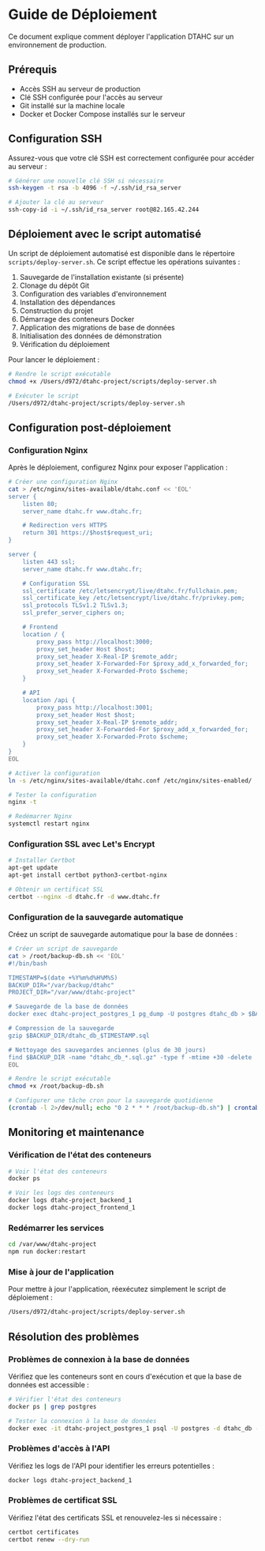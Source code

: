 # Guide de Déploiement

Ce document explique comment déployer l'application DTAHC sur un environnement de production.

## Prérequis

- Accès SSH au serveur de production
- Clé SSH configurée pour l'accès au serveur
- Git installé sur la machine locale
- Docker et Docker Compose installés sur le serveur

## Configuration SSH

Assurez-vous que votre clé SSH est correctement configurée pour accéder au serveur :

```bash
# Générer une nouvelle clé SSH si nécessaire
ssh-keygen -t rsa -b 4096 -f ~/.ssh/id_rsa_server

# Ajouter la clé au serveur
ssh-copy-id -i ~/.ssh/id_rsa_server root@82.165.42.244
```

## Déploiement avec le script automatisé

Un script de déploiement automatisé est disponible dans le répertoire `scripts/deploy-server.sh`. Ce script effectue les opérations suivantes :

1. Sauvegarde de l'installation existante (si présente)
2. Clonage du dépôt Git
3. Configuration des variables d'environnement
4. Installation des dépendances
5. Construction du projet
6. Démarrage des conteneurs Docker
7. Application des migrations de base de données
8. Initialisation des données de démonstration
9. Vérification du déploiement

Pour lancer le déploiement :

```bash
# Rendre le script exécutable
chmod +x /Users/d972/dtahc-project/scripts/deploy-server.sh

# Exécuter le script
/Users/d972/dtahc-project/scripts/deploy-server.sh
```

## Configuration post-déploiement

### Configuration Nginx

Après le déploiement, configurez Nginx pour exposer l'application :

```bash
# Créer une configuration Nginx
cat > /etc/nginx/sites-available/dtahc.conf << 'EOL'
server {
    listen 80;
    server_name dtahc.fr www.dtahc.fr;

    # Redirection vers HTTPS
    return 301 https://$host$request_uri;
}

server {
    listen 443 ssl;
    server_name dtahc.fr www.dtahc.fr;

    # Configuration SSL
    ssl_certificate /etc/letsencrypt/live/dtahc.fr/fullchain.pem;
    ssl_certificate_key /etc/letsencrypt/live/dtahc.fr/privkey.pem;
    ssl_protocols TLSv1.2 TLSv1.3;
    ssl_prefer_server_ciphers on;

    # Frontend
    location / {
        proxy_pass http://localhost:3000;
        proxy_set_header Host $host;
        proxy_set_header X-Real-IP $remote_addr;
        proxy_set_header X-Forwarded-For $proxy_add_x_forwarded_for;
        proxy_set_header X-Forwarded-Proto $scheme;
    }

    # API
    location /api {
        proxy_pass http://localhost:3001;
        proxy_set_header Host $host;
        proxy_set_header X-Real-IP $remote_addr;
        proxy_set_header X-Forwarded-For $proxy_add_x_forwarded_for;
        proxy_set_header X-Forwarded-Proto $scheme;
    }
}
EOL

# Activer la configuration
ln -s /etc/nginx/sites-available/dtahc.conf /etc/nginx/sites-enabled/

# Tester la configuration
nginx -t

# Redémarrer Nginx
systemctl restart nginx
```

### Configuration SSL avec Let's Encrypt

```bash
# Installer Certbot
apt-get update
apt-get install certbot python3-certbot-nginx

# Obtenir un certificat SSL
certbot --nginx -d dtahc.fr -d www.dtahc.fr
```

### Configuration de la sauvegarde automatique

Créez un script de sauvegarde automatique pour la base de données :

```bash
# Créer un script de sauvegarde
cat > /root/backup-db.sh << 'EOL'
#!/bin/bash

TIMESTAMP=$(date +%Y%m%d%H%M%S)
BACKUP_DIR="/var/backup/dtahc"
PROJECT_DIR="/var/www/dtahc-project"

# Sauvegarde de la base de données
docker exec dtahc-project_postgres_1 pg_dump -U postgres dtahc_db > $BACKUP_DIR/dtahc_db_$TIMESTAMP.sql

# Compression de la sauvegarde
gzip $BACKUP_DIR/dtahc_db_$TIMESTAMP.sql

# Nettoyage des sauvegardes anciennes (plus de 30 jours)
find $BACKUP_DIR -name "dtahc_db_*.sql.gz" -type f -mtime +30 -delete
EOL

# Rendre le script exécutable
chmod +x /root/backup-db.sh

# Configurer une tâche cron pour la sauvegarde quotidienne
(crontab -l 2>/dev/null; echo "0 2 * * * /root/backup-db.sh") | crontab -
```

## Monitoring et maintenance

### Vérification de l'état des conteneurs

```bash
# Voir l'état des conteneurs
docker ps

# Voir les logs des conteneurs
docker logs dtahc-project_backend_1
docker logs dtahc-project_frontend_1
```

### Redémarrer les services

```bash
cd /var/www/dtahc-project
npm run docker:restart
```

### Mise à jour de l'application

Pour mettre à jour l'application, réexécutez simplement le script de déploiement :

```bash
/Users/d972/dtahc-project/scripts/deploy-server.sh
```

## Résolution des problèmes

### Problèmes de connexion à la base de données

Vérifiez que les conteneurs sont en cours d'exécution et que la base de données est accessible :

```bash
# Vérifier l'état des conteneurs
docker ps | grep postgres

# Tester la connexion à la base de données
docker exec -it dtahc-project_postgres_1 psql -U postgres -d dtahc_db -c "\l"
```

### Problèmes d'accès à l'API

Vérifiez les logs de l'API pour identifier les erreurs potentielles :

```bash
docker logs dtahc-project_backend_1
```

### Problèmes de certificat SSL

Vérifiez l'état des certificats SSL et renouvelez-les si nécessaire :

```bash
certbot certificates
certbot renew --dry-run
```